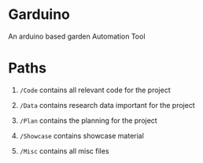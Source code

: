 # Garduino
An arduino based garden Automation Tool 

# Paths
1. `/Code` contains all relevant code for the project

1. `/Data` contains research data important for the project

1. `/Plan` contains the planning for the project

1. `/Showcase` contains showcase material

1. `/Misc` contains all misc files
